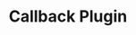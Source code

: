 ---
page: 1
icon: angle-right
title: Callback Plugin
description: Apisearch plugins - Callbacks
category: Callbacks
template: one-column-with-toc.mustache
source: plugins/callbacks.md
tags:
  - apisearch
  - plugin
  - callbacks
---